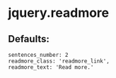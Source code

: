 jquery.readmore
===============

Defaults:
------


    sentences_number: 2
    readmore_class: 'readmore_link',
    readmore_text: 'Read more.'